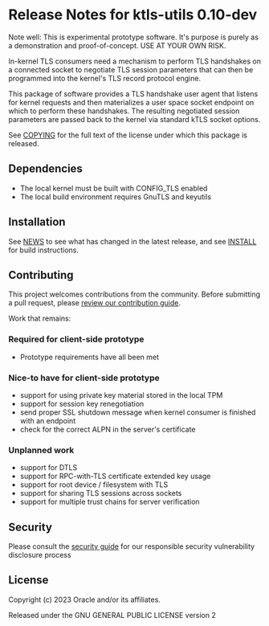 # Release Notes for ktls-utils 0.10-dev

Note well: This is experimental prototype software. It's purpose is
purely as a demonstration and proof-of-concept. USE AT YOUR OWN RISK.

In-kernel TLS consumers need a mechanism to perform TLS handshakes
on a connected socket to negotiate TLS session parameters that can
then be programmed into the kernel's TLS record protocol engine.

This package of software provides a TLS handshake user agent that
listens for kernel requests and then materializes a user space
socket endpoint on which to perform these handshakes. The resulting
negotiated session parameters are passed back to the kernel via
standard kTLS socket options.

See [COPYING](COPYING) for the full text of the license under which
this package is released.

## Dependencies

* The local kernel must be built with CONFIG_TLS enabled
* The local build environment requires GnuTLS and keyutils

## Installation

See [NEWS](NEWS) to see what has changed in the latest release,
and see [INSTALL](INSTALL) for build instructions.

## Contributing

This project welcomes contributions from the community.
Before submitting a pull request,
please [review our contribution guide](./CONTRIBUTING.md).

Work that remains:

### Required for client-side prototype

* Prototype requirements have all been met

### Nice-to have for client-side prototype

* support for using private key material stored in the local TPM
* support for session key renegotiation
* send proper SSL shutdown message when kernel consumer is finished with an endpoint
* check for the correct ALPN in the server's certificate

### Unplanned work

* support for DTLS
* support for RPC-with-TLS certificate extended key usage
* support for root device / filesystem with TLS
* support for sharing TLS sessions across sockets
* support for multiple trust chains for server verification

## Security

Please consult the [security guide](./SECURITY.md) for our responsible security vulnerability disclosure process

## License

Copyright (c) 2023 Oracle and/or its affiliates.

Released under the GNU GENERAL PUBLIC LICENSE version 2
